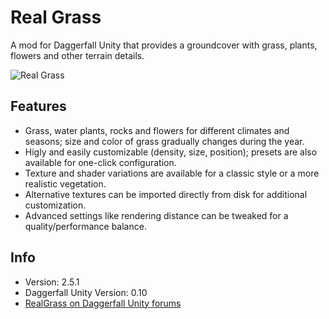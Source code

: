 # Real Grass
A mod for Daggerfall Unity that provides a groundcover with grass, plants, flowers and other terrain details.

![Real Grass](https://i.imgur.com/R0fz3wE.png)

## Features
+ Grass, water plants, rocks and flowers for different climates and seasons; size and color of grass gradually changes during the year.
+ Higly and easily customizable (density, size, position); presets are also available for one-click configuration.
+ Texture and shader variations are available for a classic style or a more realistic vegetation.
+ Alternative textures can be imported directly from disk for additional customization.
+ Advanced settings like rendering distance can be tweaked for a quality/performance balance.

## Info
+ Version: 2.5.1
+ Daggerfall Unity Version: 0.10
+ [RealGrass on Daggerfall Unity forums](https://forums.dfworkshop.net/viewtopic.php?f=27&t=964)
